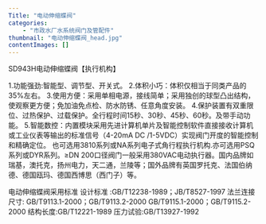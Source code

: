 ```yaml
---
Title: "电动伸缩蝶阀"
categories:
    - "市政水厂水系统阀门及管配件"
thumbnail: "电动伸缩蝶阀_head.jpg"
contentImages: []
---
```

SD943H电动伸缩蝶阀【执行机构】

1.功能强劲:智能型、调节型、开关式。
2.体积小巧：体积仅相当于同类产品的35%左右。
3.使用方便：采用单相电源，接线简单；采用独创的球型凸出结构，使观察更方便；免加油免点检、防水防锈、任意角度安装。
4.保护装置有双重限位、过热保护、过载保护。全行程时间15秒、30秒、45秒、60秒。及带手动功能。
5.智能数控：内置模块采用先进计算机单片及智能控制软件直接接收计算机或工业仪表等输出的标准信号（4-20mA DC /1-5VDC）实现阀门开度的智能控制和精确定位。
也可选用3810系列或NA系列电子式角行程执行机构.亦可选用PSQ系列或DYR系列。≥DN 200口径阀门一般采用380VAC电动执行器。国内品牌如瑞基，澳托克，扬州电力，天二通，兰陵等；国外品牌有英国罗托克、法国伯纳德、德国瓯玛、德国西博思（西门子）等。

电动伸缩蝶阀采用标准
设计标准 :GB/T12238-1989；JB/T8527-1997
法兰连接尺寸:
GB/T9113.1-2000；GB/T9113.2-2000
GB/T9115.1-2000；GB/T9115.2-2000
结构长度:GB/T12221-1989
压力试验:GB/T13927-1992


